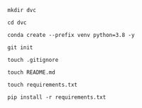 ```hash
mkdir dvc
```

```
cd dvc
```

```
conda create --prefix venv python=3.8 -y
```

```
git init
```

```
touch .gitignore
```

```
touch README.md
```

```
touch requirements.txt
```

```
pip install -r requirements.txt
```